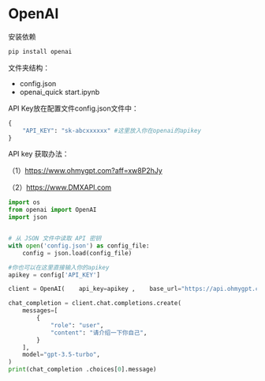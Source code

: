 # OpenAI

安装依赖

```python
pip install openai
```



文件夹结构：

- config.json
- openai_quick start.ipynb



API Key放在配置文件config.json文件中：

```python
{
    "API_KEY": "sk-abcxxxxxx" #这里放入你在openai的apikey
}
```





API key 获取办法：

（1）https://www.ohmygpt.com?aff=xw8P2hJy

（2）https://www.DMXAPI.com 





```python
import os
from openai import OpenAI
import json


# 从 JSON 文件中读取 API 密钥
with open('config.json') as config_file:
    config = json.load(config_file)

#你也可以在这里直接输入你的apikey
apikey = config['API_KEY']

client = OpenAI(    api_key=apikey ,    base_url="https://api.ohmygpt.com/v1")#如果是openai的key，不需要base_url

chat_completion = client.chat.completions.create(
    messages=[
        {
            "role": "user",
            "content": "请介绍一下你自己",
        }
    ],
    model="gpt-3.5-turbo",
)
print(chat_completion .choices[0].message)


```



